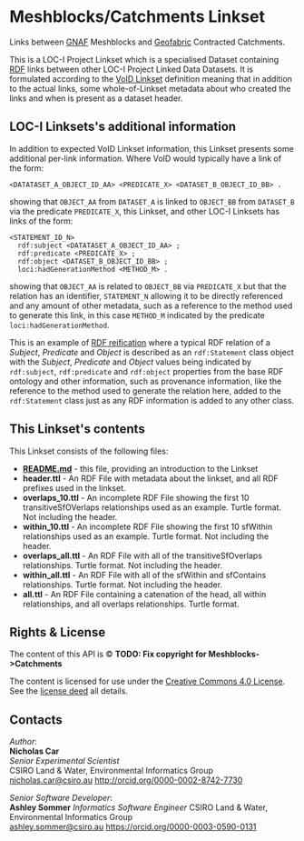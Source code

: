 # Meshblocks/Catchments Linkset
Links between [GNAF](linked.data.gov.au/dataset/asgs2016) Meshblocks and [Geofabric](linked.data.gov.au/dataset/geofabric) Contracted Catchments.

This is a LOC-I Project Linkset which is a specialised Dataset containing [RDF](https://www.w3.org/2001/sw/wiki/RDF) links between other LOC-I Project Linked Data Datasets. It is formulated according to the [VoID Linkset](https://www.w3.org/TR/void/) definition meaning that in addition to the actual links, some whole-of-Linkset metadata about who created the links and when is present as a dataset header.

## LOC-I Linksets's additional information
In addition to expected VoID Linkset information, this Linkset presents some additional per-link information. Where VoID would typically have a link of the form:

```
<DATATASET_A_OBJECT_ID_AA> <PREDICATE_X> <DATASET_B_OBJECT_ID_BB> .
```
showing that `OBJECT_AA` from `DATASET_A` is linked to `OBJECT_BB` from `DATASET_B` via the predicate `PREDICATE_X`, this Linkset, and other LOC-I Linksets has links of the form:

```
<STATEMENT_ID_N>
  rdf:subject <DATATASET_A_OBJECT_ID_AA> ;
  rdf:predicate <PREDICATE_X> ;
  rdf:object <DATASET_B_OBJECT_ID_BB> ;
  loci:hadGenerationMethod <METHOD_M> .
```

showing that `OBJECT_AA` is related to `OBJECT_BB` via `PREDICATE_X` but that the relation has an identifier, `STATEMENT_N` allowing it to be directly referenced and any amount of other metadata, such as a reference to the method used to generate this link, in this case `METHOD_M` indicated by the predicate `loci:hadGenerationMethod`.

This is an example of <a href="https://en.wikipedia.org/wiki/Reification_(computer_science)#RDF_and_OWL">RDF reification</a> where a typical RDF relation of a *Subject*, *Predicate* and *Object* is described as an `rdf:Statement` class object with the *Subject*, *Predicate* and *Object* values being indicated by `rdf:subject`, `rdf:predicate` and `rdf:object` properties from the base RDF ontology and other information, such as provenance information, like the reference to the method used to generate the relation here, added to the `rdf:Statement` class just as any RDF information is added to any other class.

## This Linkset's contents
This Linkset consists of the following files:

* **[README.md](README.md)** - this file, providing an introduction to the Linkset
* **header.ttl** - An RDF File with metadata about the linkset, and all RDF prefixes used in the linkset.
* **overlaps_10.ttl** - An incomplete RDF File showing the first 10 transitiveSfOVerlaps relationships used as an example. Turtle format. Not including the header.
* **within_10.ttl** - An incomplete RDF File showing the first 10 sfWithin relationships used as an example. Turtle format. Not including the header.
* **overlaps_all.ttl** - An RDF File with all of the transitiveSfOverlaps relationships. Turtle format. Not including the header.
* **within_all.ttl** - An RDF File with all of the sfWithin and sfContains relationships. Turtle format. Not including the header.
* **all.ttl** - An RDF File containing a catenation of the head, all within relationships, and all overlaps relationships. Turtle format.


## Rights & License
The content of this API is &copy; **TODO: Fix copyright for Meshblocks->Catchments**

The content is licensed for use under the [Creative Commons 4.0 License](https://creativecommons.org/licenses/by/4.0/). See the [license deed](LICENSE) all details.


## Contacts
*Author*:  
**Nicholas Car**  
*Senior Experimental Scientist*  
CSIRO Land & Water, Environmental Informatics Group  
<nicholas.car@csiro.au>
<http://orcid.org/0000-0002-8742-7730>

*Senior Software Developer*:  
**Ashley Sommer**
*Informatics Software Engineer*
CSIRO Land & Water, Environmental Informatics Group  
<ashley.sommer@csiro.au>
<https://orcid.org/0000-0003-0590-0131>

